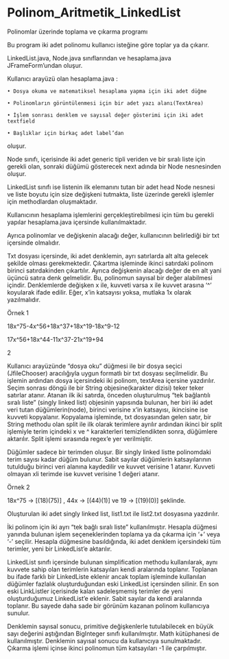 # Polinom_Aritmetik_LinkedList
Polinomlar üzerinde toplama ve çıkarma programı

Bu program iki adet polinomu kullanıcı isteğine göre toplar ya da çıkarır.

LinkedList.java, Node.java sınıflarından ve hesaplama.java JFrameForm’undan oluşur.

Kullanıcı arayüzü olan hesaplama.java :

    • Dosya okuma ve matematiksel hesaplama yapma için iki adet düğme
    
    • Polinomların görüntülenmesi için bir adet yazı alanı(TextArea)
    
    • İşlem sonrası denklem ve sayısal değer gösterimi için iki adet textfield
    
    • Başlıklar için birkaç adet label’dan
oluşur.

Node sınıfı, içerisinde iki adet generic tipli veriden ve bir sıralı liste için gerekli olan, sonraki düğümü gösterecek next adında bir Node nesnesinden oluşur.

LinkedList sınıfı ise listenin ilk elemanını tutan bir adet head Node nesnesi ve liste boyutu için size değişkeni tutmakta, liste üzerinde gerekli işlemler için methodlardan oluşmaktadır.

Kullanıcının hesaplama işlemlerini gerçekleştirebilmesi için tüm bu gerekli yapılar hesaplama.java içersinde kullanılmaktadır.

Ayrıca polinomlar ve değişkenin alacağı değer, kullanıcının belirlediği bir txt içersinde olmalıdır.

Txt dosyası içersinde, iki adet denklemin, ayrı satırlarda alt alta gelecek şekilde olması gerekmektedir. Çıkartma işleminde ikinci satırdaki polinom birinci satırdakinden çıkartılır. Ayrıca değişkenin alacağı değer de en alt yani üçüncü satıra denk gelmelidir. Bu, polinomun sayısal bir değer alabilmesi içindir. Denklemlerde değişken x ile,  kuvveti varsa x ile kuvvet arasına ‘^’ koyularak ifade edilir. Eğer, x’in katsayısı yoksa, mutlaka 1x olarak yazılmalıdır.

Örnek 1

18x^75-4x^56+18x^37+18x^19-18x^9-12

17x^56+18x^44-11x^37-21x^19+94

2

Kullanıcı arayüzünde “dosya oku” düğmesi ile bir dosya seçici (JfileChooser) aracılığıyla uygun formatlı bir txt dosyası seçilmelidir. Bu işlemin ardından dosya içersindeki iki polinom, textArea içersine yazdırılır. Seçim sonrası döngü ile bir String objesine(karakter dizisi) teker teker satırlar atanır. Atanan ilk iki satırda, önceden oluşturulmuş “tek bağlantılı sıralı liste” (singly linked list) objesinin yapısında bulunan, her biri iki adet veri tutan düğümlerin(node), birinci verisine x’in katsayısı, ikincisine ise kuvveti kopyalanır. Kopyalama işleminde, txt dosyasından gelen satır, bir String methodu olan split ile ilk olarak terimlere ayrılır ardından ikinci bir split işlemiyle terim içindeki x ve ^ karakterleri temizlendikten sonra, düğümlere aktarılır. Split işlemi sırasında regex’e yer verilmiştir. 

Düğümler sadece bir terimden oluşur. Bir singly linked listte polinomdaki terim sayısı kadar düğüm bulunur. Sabit sayılar düğümlerin katsayılarının tutulduğu birinci veri alanına kaydedilir ve kuvvet verisine 1 atanır. Kuvveti olmayan xli terimde ise kuvvet verisine 1 değeri atanır.

Örnek 2

18x^75 -> [(18)(75)] , 44x -> [(44)(1)] ve 19 -> [(19)(0)] şeklinde. 


Oluşturulan iki adet singly linked list, list1.txt ile list2.txt dosyasına yazdırılır.

İki polinom için iki ayrı “tek bağlı sıralı liste” kullanılmıştır. Hesapla düğmesi yanında bulunan işlem seçeneklerinden toplama ya da çıkarma için ‘+’ veya ‘-’ seçilir. Hesapla düğmesine basıldığında, iki adet denklem içersindeki tüm terimler, yeni bir LinkedList’e aktarılır. 

LinkedList sınıfı içersinde bulunan simplification methodu kullanılarak, aynı kuvvete sahip olan terimlerin katsayıları kendi aralarında toplanır. Toplanan bu ifade farklı bir LinkedListe eklenir ancak toplam işleminde kullanılan düğümler fazlalık oluşturduğundan eski LinkedList içersinden silinir. En son eski LinkListler içerisinde kalan sadeleşmemiş terimler de yeni oluşturduğumuz LinkedList’e eklenir. Sabit sayılar da kendi aralarında toplanır. Bu sayede daha sade bir görünüm kazanan polinom kullanıcıya sunulur.

Denklemin sayısal sonucu, primitive değişkenlerle tutulabilecek en büyük sayı değerini aştığından BigInteger sınıfı kullanılmıştır. Math kütüphanesi de kullanılmıştır. Denklemin sayısal sonucu da kullanıcıya sunulmaktadır. Çıkarma işlemi içinse ikinci polinomun tüm katsayıları -1 ile çarpılmıştır.
